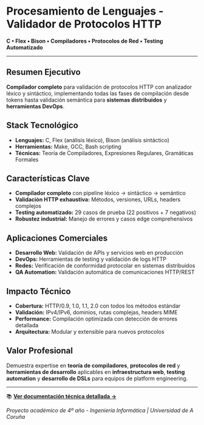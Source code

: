 # Procesamiento de Lenguajes - Validador de Protocolos HTTP

**C • Flex • Bison • Compiladores • Protocolos de Red • Testing Automatizado**

---

## **Resumen Ejecutivo**
**Compilador completo** para validación de protocolos HTTP con analizador léxico y sintáctico, implementando todas las fases de compilación desde tokens hasta validación semántica para **sistemas distribuidos** y **herramientas DevOps**.

##  **Stack Tecnológico**
- **Lenguajes:** C, Flex (análisis léxico), Bison (análisis sintáctico)
- **Herramientas:** Make, GCC, Bash scripting
- **Técnicas:** Teoría de Compiladores, Expresiones Regulares, Gramáticas Formales

## **Características Clave**
- **Compilador completo** con pipeline léxico → sintáctico → semántico
- **Validación HTTP exhaustiva:** Métodos, versiones, URLs, headers complejos
- **Testing automatizado:** 29 casos de prueba (22 positivos + 7 negativos)
- **Robustez industrial:** Manejo de errores y casos edge comprehensivos

## **Aplicaciones Comerciales**
- **Desarrollo Web:** Validación de APIs y servicios web en producción
- **DevOps:** Herramientas de testing y validación de logs HTTP
- **Redes:** Verificación de conformidad protocolar en sistemas distribuidos
- **QA Automation:** Validación automática de comunicaciones HTTP/REST

## **Impacto Técnico**
- **Cobertura:** HTTP/0.9, 1.0, 1.1, 2.0 con todos los métodos estándar
- **Validación:** IPv4/IPv6, dominios, rutas complejas, headers MIME
- **Performance:** Compilación optimizada con detección de errores detallada
- **Arquitectura:** Modular y extensible para nuevos protocolos

## **Valor Profesional**
Demuestra expertise en **teoría de compiladores**, **protocolos de red** y **herramientas de desarrollo** aplicables en **infraestructura web**, **testing automation** y **desarrollo de DSLs** para equipos de platform engineering.

---

📚 **[Ver documentación técnica detallada →](README_TECNICO.md)**

*Proyecto académico de 4º año - Ingeniería Informática | Universidad de A Coruña*
